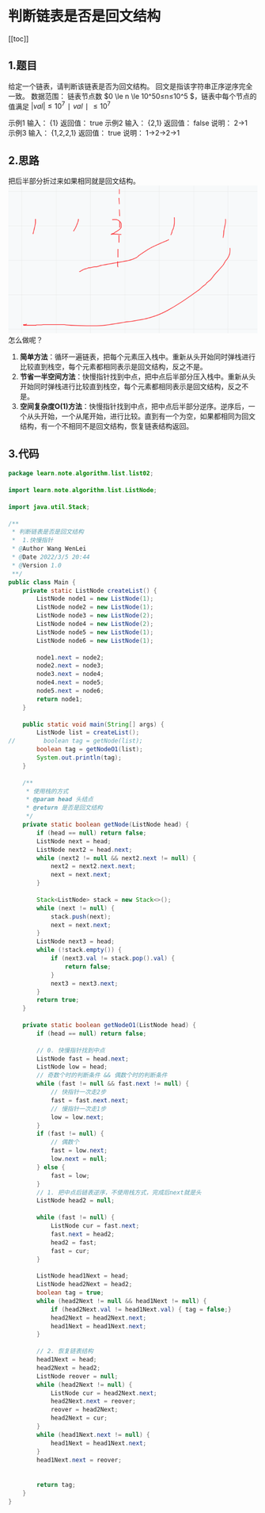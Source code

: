 # 判断链表是否是回文结构
[[toc]]

## 1.题目
给定一个链表，请判断该链表是否为回文结构。
回文是指该字符串正序逆序完全一致。
数据范围： 链表节点数 $0 \le n \le 10^50≤n≤10^5 $，链表中每个节点的值满足 $|val| \le 10^7∣val∣≤10 ^7$

示例1
输入：
{1}
返回值：
true
示例2
输入：
{2,1}
返回值：
false
说明：
2->1     
示例3
输入：
{1,2,2,1}
返回值：
true
说明：
1->2->2->1     

## 2.思路
把后半部分折过来如果相同就是回文结构。
![](./img/isPail/2022-03-06-09-54-57.png)
怎么做呢？
1. **简单方法**：循环一遍链表，把每个元素压入栈中。重新从头开始同时弹栈进行比较直到栈空，每个元素都相同表示是回文结构，反之不是。
2. **节省一半空间方法**：快慢指针找到中点，把中点后半部分压入栈中。重新从头开始同时弹栈进行比较直到栈空，每个元素都相同表示是回文结构，反之不是。
3. **空间复杂度O(1)方法**：快慢指针找到中点，把中点后半部分逆序。逆序后，一个从头开始，一个从尾开始，进行比较。直到有一个为空，如果都相同为回文结构，有一个不相同不是回文结构，恢复链表结构返回。

## 3.代码
```java
package learn.note.algorithm.list.list02;

import learn.note.algorithm.list.ListNode;

import java.util.Stack;

/**
 * 判断链表是否是回文结构
 *  1.快慢指针
 * @Author Wang WenLei
 * @Date 2022/3/5 20:44
 * @Version 1.0
 **/
public class Main {
    private static ListNode createList() {
        ListNode node1 = new ListNode(1);
        ListNode node2 = new ListNode(1);
        ListNode node3 = new ListNode(2);
        ListNode node4 = new ListNode(2);
        ListNode node5 = new ListNode(1);
        ListNode node6 = new ListNode(1);

        node1.next = node2;
        node2.next = node3;
        node3.next = node4;
        node4.next = node5;
        node5.next = node6;
        return node1;
    }
    
    public static void main(String[] args) {
        ListNode list = createList();
//        boolean tag = getNode(list);
        boolean tag = getNodeO1(list);
        System.out.println(tag);
    }

    /**
     * 使用栈的方式
     * @param head 头结点
     * @return 是否是回文结构
     */
    private static boolean getNode(ListNode head) {
        if (head == null) return false;
        ListNode next = head;
        ListNode next2 = head.next;
        while (next2 != null && next2.next != null) {
            next2 = next2.next.next;
            next = next.next;
        }

        Stack<ListNode> stack = new Stack<>();
        while (next != null) {
            stack.push(next);
            next = next.next;
        }
        ListNode next3 = head;
        while (!stack.empty()) {
            if (next3.val != stack.pop().val) {
                return false;
            }
            next3 = next3.next;
        }
        return true;
    }

    private static boolean getNodeO1(ListNode head) {
        if (head == null) return false;

        // 0. 快慢指针找到中点
        ListNode fast = head.next;
        ListNode low = head;
        // 奇数个时的判断条件 && 偶数个时的判断条件
        while (fast != null && fast.next != null) {
            // 快指针一次走2步
            fast = fast.next.next;
            // 慢指针一次走1步
            low = low.next;
        }
        if (fast != null) {
            // 偶数个
            fast = low.next;
            low.next = null;
        } else {
            fast = low;
        }
        // 1. 把中点后链表逆序，不使用栈方式，完成后next就是头
        ListNode head2 = null;

        while (fast != null) {
            ListNode cur = fast.next;
            fast.next = head2;
            head2 = fast;
            fast = cur;
        }

        ListNode head1Next = head;
        ListNode head2Next = head2;
        boolean tag = true;
        while (head2Next != null && head1Next != null) {
            if (head2Next.val != head1Next.val) { tag = false;}
            head2Next = head2Next.next;
            head1Next = head1Next.next;
        }

        // 2. 恢复链表结构
        head1Next = head;
        head2Next = head2;
        ListNode reover = null;
        while (head2Next != null) {
            ListNode cur = head2Next.next;
            head2Next.next = reover;
            reover = head2Next;
            head2Next = cur;
        }
        while (head1Next.next != null) {
            head1Next = head1Next.next;
        }
        head1Next.next = reover;


        return tag;
    }
}

```

